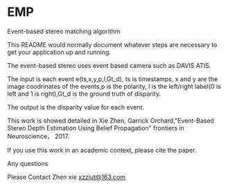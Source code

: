 # EMP
Event-based stereo matching algorithm

This README would normally document whatever steps are necessary to get your application up and running.

The event-based stereo uses event based camera such as DAVIS ATIS.

The input is each event e(ts,x,y,p,l,Gt_d), ts is timestamps, x and y are the image coodrinates of the events,p is the polarity, l is the left/right label(0 is left and 1 is right),Gt_d is the ground truth of disparity.

The output is the disparity value for each event. 

This work is showed detailed in Xie Zhen, Garrick Orchard,"Event-Based Stereo Depth
Estimation Using Belief Propagation" frontiers in Neuroscience， 2017. 

If you use this work in an academic context, please cite the paper.

Any questions

Please Contact Zhen xie xzzjut@163.com
